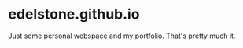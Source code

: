 edelstone.github.io
===================

Just some personal webspace and my portfolio. That's pretty much it.
